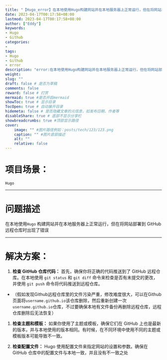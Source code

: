 ```yaml
---
title: "【Hugo_error】在本地使用Hugo构建网站并在本地服务器上正常运行，但在将网站部署到GitHub远程仓库时出现了错误"
date: 2023-04-17T00:17:58+08:00
lastmod: 2023-04-17T00:17:58+08:00
author: ["Eddy"]
keywords: 
- Hugo
- Github
categories: 
- 
tags: 
- Hugo
- Github
- error
description: "error:在本地使用Hugo构建网站并在本地服务器上正常运行，但在将网站部署到GitHub远程仓库时出现了错误"
weight:
slug: ""
draft: false # 是否为草稿
comments: false
reward: false # 打赏
mermaid: true #是否开启mermaid
showToc: true # 显示目录
TocOpen: true # 自动展开目录
hidemeta: false # 是否隐藏文章的元信息，如发布日期、作者等
disableShare: true # 底部不显示分享栏
showbreadcrumbs: true #顶部显示路径
cover:
    image: "" #图片路径例如：posts/tech/123/123.png
    caption: "" #图片底部描述
    alt: ""
    relative: false
---
```

# 项目场景：

`Hugo`

---

# 问题描述

在本地使用`Hugo` 构建网站并在本地服务器上正常运行，但在将网站部署到 GitHub 远程仓库时出现了错误

---

# 解决方案：

1. **检查 GitHub 仓库代码：** 首先，确保你将正确的代码推送到了 GitHub 远程仓库。在本地使用 `git status` 和 `git diff` 命令来检查是否有未提交的更改，并使用 `git push` 命令将代码推送到远程仓库。

- （假如发现Github远程仓库里的文件污染严重，修改难度很大，可以在Github页面将`username.github.io`该仓库删除，然后重新创建一次`username.github.io`仓库，不过要确保本地有文件备份再删除远程仓库，远程仓库删除后无法恢复）

1. **检查主题和模板：** 如果你使用了主题或模板，确保它们在 GitHub 上也是最新的版本，并与本地使用的版本相同。有时候，在不同环境中使用不同的主题或模板版本可能导致不一致。

2. **检查配置文件：** Hugo 使用配置文件来指定网站的设置和参数。确保在 GitHub 仓库中的配置文件与本地一致，并且没有不一致之处

